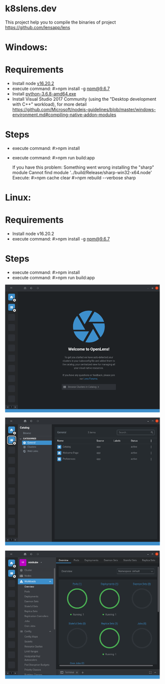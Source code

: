 # k8slens.dev
This project help you to compile the binaries of project https://github.com/lensapp/lens

# Windows:

# Requirements
* Install node [v16.20.2](https://nodejs.org/dist/v16.20.2/node-v16.20.2-x64.msi)
* execute command: #>npm install -g npm@9.6.7
* Install [python-3.6.8-amd64.exe](https://www.python.org/ftp/python/3.6.8/python-3.6.8-amd64.exe)
* Install Visual Studio 2017 Community (using the "Desktop development with C++" workload), for more detail https://github.com/Microsoft/nodejs-guidelines/blob/master/windows-environment.md#compiling-native-addon-modules

# Steps
* execute command: #>npm install 
* execute command: #>npm run build:app

  If you have this problem:
  Something went wrong installing the "sharp" 
  module Cannot find module '../build/Release/sharp-win32-x64.node'
  Execute:
  #>npm cache clear
  #>npm rebuild --verbose sharp

# Linux:

# Requirements
* Install node v16.20.2 
* execute command: #>npm install -g npm@9.6.7

# Steps
* execute command: #>npm install 
* execute command: #>npm run build:app


![alt text](https://github.com/miguelangeltimanapaz/k8slens.dev/blob/main/images/k8slens1.png?raw=true)

![alt text](https://github.com/miguelangeltimanapaz/k8slens.dev/blob/main/images/k8slens2.png?raw=true)

![alt text](https://github.com/miguelangeltimanapaz/k8slens.dev/blob/main/images/k8slens3.png?raw=true)
